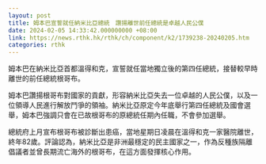 ```yaml
---
layout: post
title: 姆本巴宣誓就任納米比亞總統　讚揚離世前任總統是卓越人民公僕
date: 2024-02-05 14:33:42.000000000 +08:00
link: https://news.rthk.hk/rthk/ch/component/k2/1739238-20240205.htm
categories: rthk
---
```


姆本巴在納米比亞首都溫得和克，宣誓就任當地獨立後的第四任總統，接替較早時離世的前任總統根哥布。

姆本巴讚揚根哥布對國家的貢獻，形容納米比亞失去一位卓越的人民公僕，以及一位領導人民進行解放鬥爭的領袖。納米比亞原定今年底舉行第四任總統及國會選舉，姆本巴強調只會在已故根哥布的原總統任期內任職，不會參加選舉。

總統府上月宣布根哥布被診斷出患癌，當地星期日凌晨在溫得和克一家醫院離世，終年82歲。評論認為，納米比亞是非洲最穩定的民主國家之一，作為反種族隔離倡議者並曾長期流亡海外的根哥布，在這方面發揮核心作用。
